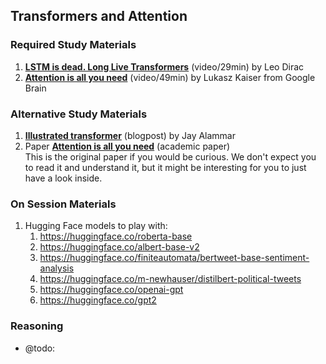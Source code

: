 ## Transformers and Attention

### Required Study Materials

1. **[LSTM is dead. Long Live Transformers](https://www.youtube.com/watch?v=S27pHKBEp30)** (video/29min) by Leo Dirac
2. **[Attention is all you need](https://www.youtube.com/watch?v=rBCqOTEfxvg)** (video/49min) by Lukasz Kaiser from Google Brain

### Alternative Study Materials

1. **[Illustrated transformer](https://jalammar.github.io/illustrated-transformer/)** (blogpost) by Jay Alammar 
2. Paper **[Attention is all you need](https://arxiv.org/abs/1706.03762)** (academic paper) <br>
   This is the original paper if you would be curious. We don't expect you to read it and understand it, but it might be interesting for you to just have a look inside.

### On Session Materials

1. Hugging Face models to play with:
    1. https://huggingface.co/roberta-base
    2. https://huggingface.co/albert-base-v2
    3. https://huggingface.co/finiteautomata/bertweet-base-sentiment-analysis
    4. https://huggingface.co/m-newhauser/distilbert-political-tweets
    5. https://huggingface.co/openai-gpt
    6. https://huggingface.co/gpt2
  
### Reasoning

* @todo: 

